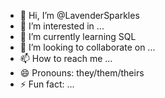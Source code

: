 - 👋 Hi, I’m @LavenderSparkles
- 👀 I’m interested in ...
- 🌱 I’m currently learning SQL
- 💞️ I’m looking to collaborate on ...
- 📫 How to reach me ...
- 😄 Pronouns: they/them/theirs
- ⚡ Fun fact: ...

<!---
LavenderSparkles/LavenderSparkles is a ✨ special ✨ repository because its `README.md` (this file) appears on your GitHub profile.
You can click the Preview link to take a look at your changes.
--->
